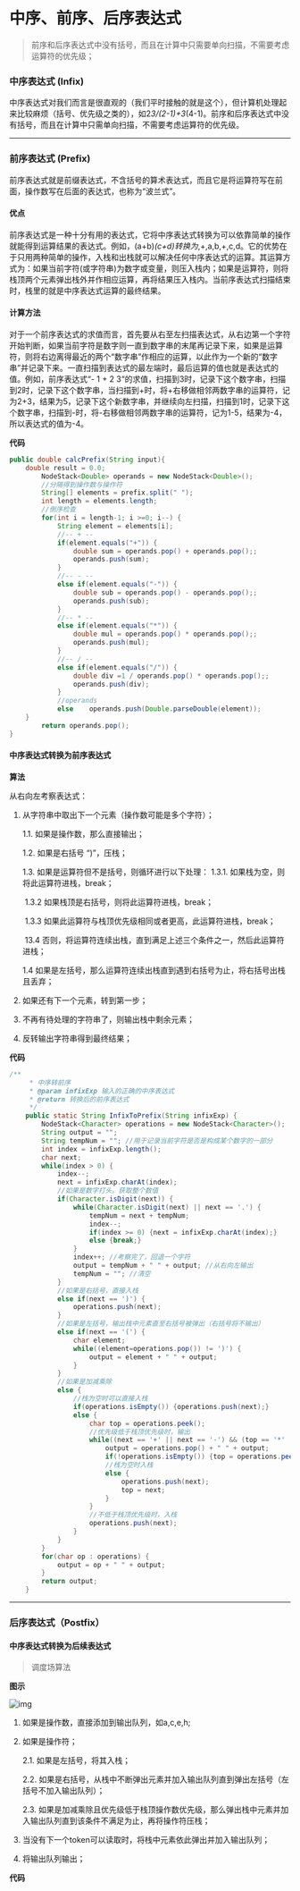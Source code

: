 # 中序、前序、后序表达式

> 前序和后序表达式中没有括号，而且在计算中只需要单向扫描，不需要考虑运算符的优先级；

### 中序表达式 (Infix)

​	中序表达式对我们而言是很直观的（我们平时接触的就是这个），但计算机处理起来比较麻烦（括号、优先级之类的），如2*3/(2-1)+3*(4-1)。前序和后序表达式中没有括号，而且在计算中只需单向扫描，不需要考虑运算符的优先级。

---

### 前序表达式 (Prefix)

​	前序表达式就是前缀表达式，不含括号的算术表达式，而且它是将运算符写在前面，操作数写在后面的表达式，也称为“波兰式”。

#### 优点

​	前序表达式是一种十分有用的表达式，它将中序表达式转换为可以依靠简单的操作就能得到运算结果的表达式。例如，(a+b)*(c+d)转换为*,+,a,b,+,c,d。它的优势在于只用两种简单的操作，入栈和出栈就可以解决任何中序表达式的运算。其运算方式为：如果当前字符(或字符串)为数字或变量，则压入栈内；如果是运算符，则将栈顶两个元素弹出栈外并作相应运算，再将结果压入栈内。当前序表达式扫描结束时，栈里的就是中序表达式运算的最终结果。

#### 计算方法

​	对于一个前序表达式的求值而言，首先要从右至左扫描表达式，从右边第一个字符开始判断，如果当前字符是数字则一直到数字串的末尾再记录下来，如果是运算符，则将右边离得最近的两个“数字串”作相应的运算，以此作为一个新的“数字串”并记录下来。一直扫描到表达式的最左端时，最后运算的值也就是表达式的值。例如，前序表达式“- 1 + 2 3“的求值，扫描到3时，记录下这个数字串，扫描到2时，记录下这个数字串，当扫描到+时，将+右移做相邻两数字串的运算符，记为2+3，结果为5，记录下这个新数字串，并继续向左扫描，扫描到1时，记录下这个数字串，扫描到-时，将-右移做相邻两数字串的运算符，记为1-5，结果为-4，所以表达式的值为-4。

**代码**

```java
public double calcPrefix(String input){
    double result = 0.0;
		NodeStack<Double> operands = new NodeStack<Double>();
		//分隔得到操作数与操作符
		String[] elements = prefix.split(" ");
		int length = elements.length;
		//倒序检查
		for(int i = length-1; i >=0; i--) {
			String element = elements[i];
			//-- + --
			if(element.equals("+")) {
				double sum = operands.pop() + operands.pop();;
				operands.push(sum);
			}
			//-- - --
			else if(element.equals("-")) {
				double sub = operands.pop() - operands.pop();;
				operands.push(sub);
			}
			//-- * --
			else if(element.equals("*")) {
				double mul = operands.pop() * operands.pop();;
				operands.push(mul);
			}
			//-- / --
			else if(element.equals("/")) {
				double div =1 / operands.pop() * operands.pop();;
				operands.push(div);
			}
			//operands
			else 	operands.push(Double.parseDouble(element));			
	}				
		return operands.pop();
}
```

#### 中序表达式转换为前序表达式

**算法**

从右向左考察表达式：

1. 从字符串中取出下一个元素（操作数可能是多个字符）；

   1.1. 如果是操作数，那么直接输出；

   1.2. 如果是右括号 “)”，压栈；

   1.3. 如果是运算符但不是括号，则循环进行以下处理：
   	1.3.1. 如果栈为空，则将此运算符进栈，break；

   ​	1.3.2 如果栈顶是右括号，则将此运算符进栈，break；

   ​	1.3.3 如果此运算符与栈顶优先级相同或者更高，此运算符进栈，break；

   ​	13.4 否则，将运算符连续出栈，直到满足上述三个条件之一，然后此运算符进栈；

   1.4 如果是左括号，那么运算符连续出栈直到遇到右括号为止，将右括号出栈且丢弃；

2. 如果还有下一个元素，转到第一步；

3. 不再有待处理的字符串了，则输出栈中剩余元素；

4. 反转输出字符串得到最终结果；

**代码**

```java
/**
	 * 中序转前序
	 * @param infixExp 输入的正确的中序表达式
	 * @return 转换后的前序表达式
	 */
	public static String InfixToPrefix(String infixExp) {
		NodeStack<Character> operations = new NodeStack<Character>();
		String output = "";
		String tempNum = ""; //用于记录当前字符是否是构成某个数字的一部分
		int index = infixExp.length();
		char next;
		while(index > 0) {
			index--;
			next = infixExp.charAt(index);
			//如果是数字打头。获取整个数值
			if(Character.isDigit(next)) {
				while(Character.isDigit(next) || next == '.') {
					tempNum = next + tempNum;
					index--;
					if(index >= 0) {next = infixExp.charAt(index);}
					else {break;}
				}
				index++; //考察完了，回退一个字符
				output = tempNum + " " + output; //从右向左输出
				tempNum = ""; //清空
			}
			//如果是右括号，直接入栈
			else if(next == ')') {
				operations.push(next);
			}
			//如果是左括号，输出栈中元素直至右括号被弹出（右括号将不输出）
			else if(next == '(') {
				char element;
				while((element=operations.pop()) != ')') {
					output = element + " " + output;
				}
			}
			//如果是加减乘除
			else {
				//栈为空时可以直接入栈
				if(operations.isEmpty()) {operations.push(next);}
				else {
					char top = operations.peek();
					//优先级低于栈顶优先级时，输出
					while((next == '+' || next == '-') && (top == '*' || top == '/')) {
						output = operations.pop() + " " + output;
						if(!operations.isEmpty()) {top = operations.peek();}
						//栈为空时入栈
						else {
							operations.push(next);
							top = next;
						}
					}
					//不低于栈顶优先级时，入栈
					operations.push(next);
				}
			}	
		}
		for(char op : operations) {
			output = op + " " + output;
		}
		return output;
	}
```

---

### 后序表达式（Postfix）

#### 中序表达式转换为后续表达式

> 调度场算法

**图示**

![img](https://img-blog.csdnimg.cn/20181222150555835.png?x-oss-process=image/watermark,type_ZmFuZ3poZW5naGVpdGk,shadow_10,text_aHR0cHM6Ly9ibG9nLmNzZG4ubmV0L2JlaWJlaXgyMDE1,size_16,color_FFFFFF,t_70)

1. 如果是操作数，直接添加到输出队列，如a,c,e,h;

2. 如果是操作符；

   2.1. 如果是左括号，将其入栈；

   2.2. 如果是右括号，从栈中不断弹出元素并加入输出队列直到弹出左括号（左括号不加入输出队列）；

   2.3. 如果是加减乘除且优先级低于栈顶操作数优先级，那么弹出栈中元素并加入输出队列直到该条件不满足为止，再将操作符压栈；

3. 当没有下一个token可以读取时，将栈中元素依此弹出并加入输出队列；

4. 将输出队列输出；

**代码**